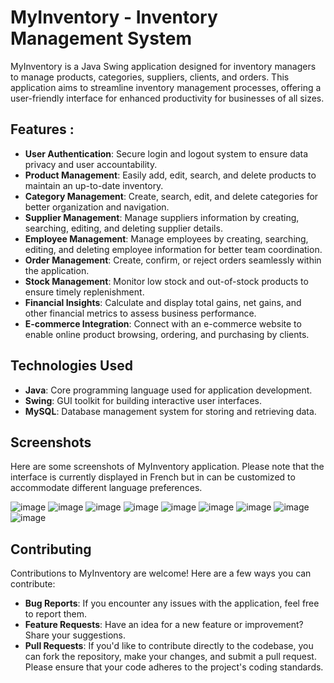 # MyInventory - Inventory Management System

MyInventory is a Java Swing application designed for inventory managers to manage products, categories, suppliers, clients, and orders. This application aims to streamline inventory management processes, offering a user-friendly interface for enhanced productivity for businesses of all sizes.
## Features :
- **User Authentication**: Secure login and logout system to ensure data privacy and user accountability.
- **Product Management**: Easily add, edit, search, and delete products to maintain an up-to-date inventory.
- **Category Management**: Create, search, edit, and delete categories for better organization and navigation.
- **Supplier Management**: Manage suppliers information by creating, searching, editing, and deleting supplier details.
- **Employee Management**: Manage employees by creating, searching, editing, and deleting employee information for better team coordination.
- **Order Management**: Create, confirm, or reject orders seamlessly within the application.
- **Stock Management**: Monitor low stock and out-of-stock products to ensure timely replenishment.
- **Financial Insights**: Calculate and display total gains, net gains, and other financial metrics to assess business performance.
- **E-commerce Integration**: Connect with an e-commerce website to enable online product browsing, ordering, and purchasing by clients.


## Technologies Used

- **Java**: Core programming language used for application development.
- **Swing**: GUI toolkit for building interactive user interfaces.
- **MySQL**: Database management system for storing and retrieving data.

## Screenshots

Here are some screenshots of MyInventory application. Please note that the interface is currently displayed in French but in can be customized to accommodate different language preferences.

![image](https://github.com/aminagr/Warehouse_3/assets/36279270/35f3bab3-a60f-42db-a984-ac8a835fe249)
![image](https://github.com/aminagr/Warehouse_3/assets/36279270/0ad5b93b-d354-4cec-8d8c-bec417997a4c)
![image](https://github.com/aminagr/Warehouse_3/assets/36279270/d1b55353-e80d-44d5-a75a-f08a2ef17161)
![image](https://github.com/aminagr/Warehouse_3/assets/36279270/e7506938-3702-48ee-833b-6d22ca5ce150)
![image](https://github.com/aminagr/Warehouse_3/assets/36279270/37e5f4a9-1b60-4dbc-95d2-bb59cca120bd)
![image](https://github.com/aminagr/Warehouse_3/assets/36279270/0c75472f-62a2-487b-acd5-03a8d3e8dd1e)
![image](https://github.com/aminagr/Warehouse_3/assets/36279270/3d263fd6-414e-4b9e-89d8-34c50da1a936)
![image](https://github.com/aminagr/Warehouse_3/assets/36279270/56046eb0-15c0-4c95-a188-ae9c64308953)
![image](https://github.com/aminagr/Warehouse_3/assets/36279270/9d2400da-58a1-4fa6-a671-f5630c5b63ee)


## Contributing

Contributions to MyInventory are welcome! Here are a few ways you can contribute:

- **Bug Reports**: If you encounter any issues with the application, feel free to report them.
- **Feature Requests**: Have an idea for a new feature or improvement? Share your suggestions.
- **Pull Requests**: If you'd like to contribute directly to the codebase, you can fork the repository, make your changes, and submit a pull request. Please ensure that your code adheres to the project's coding standards.



